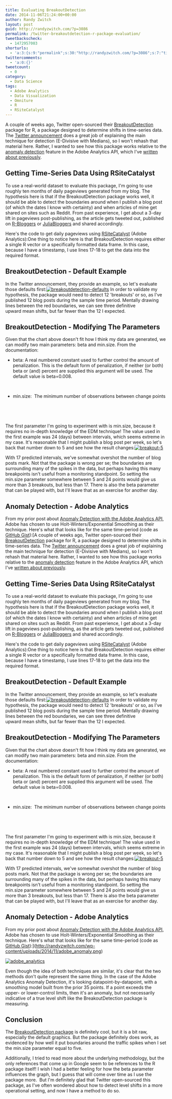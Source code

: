 ```yaml
---
title: Evaluating BreakoutDetection
date: 2014-11-06T21:24:00+00:00
author: Randy Zwitch
layout: post
guid: http://randyzwitch.com/?p=3086
permalink: /twitter-breakoutdetection-r-package-evaluation/
tweetbackscheck:
  - 1472957003
shorturls:
  - 'a:3:{s:9:"permalink";s:30:"http://randyzwitch.com/?p=3086";s:7:"tinyurl";s:26:"http://tinyurl.com/m9swzkp";s:4:"isgd";s:19:"http://is.gd/Qbqcmj";}'
twittercomments:
  - 'a:0:{}'
tweetcount:
  - 0
category:
  - Data Science
tags:
  - Adobe Analytics
  - Data Visualization
  - Omniture
  - R
  - RSiteCatalyst
---
```

A couple of weeks ago, Twitter open-sourced their <a title="Breakout Detection Twitter R" href="https://blog.twitter.com/2014/breakout-detection-in-the-wild" target="_blank">BreakoutDetection</a> package for R, a package designed to determine shifts in time-series data. The <a title="Twitter Breakout Detection" href="https://blog.twitter.com/2014/breakout-detection-in-the-wild" target="_blank">Twitter announcement</a> does a great job of explaining the main technique for detection (E-Divisive with Medians), so I won't rehash that material here. Rather, I wanted to see how this package works relative to the <a title="RSiteCatalyst Anomaly Detection" href="http://randyzwitch.com/anomaly-detection-adobe-analytics-api/" target="_blank">anomaly detection</a> feature in the Adobe Analytics API, which I've <a title="Anomaly Detection Adobe API" href="http://randyzwitch.com/anomaly-detection-adobe-analytics-api/" target="_blank">written about previously</a>.

## Getting Time-Series Data Using RSiteCatalyst

To use a real-world dataset to evaluate this package, I'm going to use roughly ten months of daily pageviews generated from my blog. The hypothesis here is that if the BreakoutDetection package works well, it should be able to detect the boundaries around when I publish a blog post (of which the dates I know with certainty) and when articles of mine get shared on sites such as Reddit. From past experience, I get about a 3-day lift in pageviews post-publishing, as the article gets tweeted out, published on <a title="R Bloggers" href="http://www.r-bloggers.com/" target="_blank">R-Bloggers</a> or <a title="Julia Bloggers" href="http://www.juliabloggers.com/" target="_blank">JuliaBloggers</a> and shared accordingly.

Here's the code to get daily pageviews using [RSiteCatalyst](http://cran.r-project.org/web/packages/RSiteCatalyst/index.html "RSiteCatalyst") (Adobe Analytics):One thing to notice here is that BreakoutDetection requires either a single R vector or a specifically formatted data frame. In this case, because I have a timestamp, I use lines 17-18 to get the data into the required format.



## BreakoutDetection - Default Example

In the Twitter announcement, they provide an example, so let's evaluate those defaults first:[<img class="aligncenter size-full wp-image-3091" src="http://i0.wp.com/randyzwitch.com/wp-content/uploads/2014/11/breakoutdetection-defaults.png?fit=800%2C384" alt="breakoutdetection-defaults" srcset="http://i0.wp.com/randyzwitch.com/wp-content/uploads/2014/11/breakoutdetection-defaults.png?w=800 800w, http://i0.wp.com/randyzwitch.com/wp-content/uploads/2014/11/breakoutdetection-defaults.png?resize=150%2C72 150w, http://i0.wp.com/randyzwitch.com/wp-content/uploads/2014/11/breakoutdetection-defaults.png?resize=300%2C144 300w" sizes="(max-width: 800px) 100vw, 800px" data-recalc-dims="1" />](http://i0.wp.com/randyzwitch.com/wp-content/uploads/2014/11/breakoutdetection-defaults.png) In order to validate my hypothesis, the package would need to detect 12 'breakouts' or so, as I've published 12 blog posts during the sample time period. Mentally drawing lines between the red boundaries, we can see three definitive upward mean shifts, but far fewer than the 12 I expected.

## BreakoutDetection - Modifying The Parameters

Given that the chart above doesn't fit how I think my data are generated, we can modify two main parameters: beta and min.size. From the documentation:

  * beta: A real numbered constant used to further control the amount of penalization. This is the default form of penalization, if neither (or both) beta or (and) percent are supplied this argument will be used. The default value is beta=0.008.

&nbsp;

  * min.size:  The minimum number of observations between change points

&nbsp;

&nbsp;

The first parameter I'm going to experiment with is min.size, because it requires no in-depth knowledge of the EDM technique! The value used in the first example was 24 (days) between intervals, which seems extreme in my case. It's reasonable that I might publish a blog post per week, so let's back that number down to 5 and see how the result changes:[<img class="aligncenter size-full wp-image-3096" src="http://i1.wp.com/randyzwitch.com/wp-content/uploads/2014/11/breakout-5.png?fit=800%2C384" alt="breakout-5" srcset="http://i1.wp.com/randyzwitch.com/wp-content/uploads/2014/11/breakout-5.png?w=800 800w, http://i1.wp.com/randyzwitch.com/wp-content/uploads/2014/11/breakout-5.png?resize=150%2C72 150w, http://i1.wp.com/randyzwitch.com/wp-content/uploads/2014/11/breakout-5.png?resize=300%2C144 300w" sizes="(max-width: 800px) 100vw, 800px" data-recalc-dims="1" />](http://i1.wp.com/randyzwitch.com/wp-content/uploads/2014/11/breakout-5.png)

With 17 predicted intervals, we've somewhat overshot the number of blog posts mark. Not that the package is wrong per se; the boundaries are surrounding many of the spikes in the data, but perhaps having this many breakpoints isn't useful from a monitoring standpoint. So setting the min.size parameter somewhere between 5 and 24 points would give us more than 3 breakouts, but less than 17. There is also the beta parameter that can be played with, but I'll leave that as an exercise for another day.

## Anomaly Detection - Adobe Analytics

From my prior post about <a title="Anomaly Detection Adobe API" href="http://randyzwitch.com/anomaly-detection-adobe-analytics-api/" target="_blank">Anomaly Detection with the Adobe Analytics API</a>, Adobe has chosen to use Holt-Winters/Exponential Smoothing as their technique. Here's what that looks like for the same time-period (code as <a title="ggplot gist" href="https://gist.github.com/10ee7e43f1974015bf55.git" target="_blank">GitHub Gist</a>):[A couple of weeks ago, Twitter open-sourced their <a title="Breakout Detection Twitter R" href="https://blog.twitter.com/2014/breakout-detection-in-the-wild" target="_blank">BreakoutDetection</a> package for R, a package designed to determine shifts in time-series data. The <a title="Twitter Breakout Detection" href="https://blog.twitter.com/2014/breakout-detection-in-the-wild" target="_blank">Twitter announcement</a> does a great job of explaining the main technique for detection (E-Divisive with Medians), so I won't rehash that material here. Rather, I wanted to see how this package works relative to the <a title="RSiteCatalyst Anomaly Detection" href="http://randyzwitch.com/anomaly-detection-adobe-analytics-api/" target="_blank">anomaly detection</a> feature in the Adobe Analytics API, which I've <a title="Anomaly Detection Adobe API" href="http://randyzwitch.com/anomaly-detection-adobe-analytics-api/" target="_blank">written about previously</a>.

## Getting Time-Series Data Using RSiteCatalyst

To use a real-world dataset to evaluate this package, I'm going to use roughly ten months of daily pageviews generated from my blog. The hypothesis here is that if the BreakoutDetection package works well, it should be able to detect the boundaries around when I publish a blog post (of which the dates I know with certainty) and when articles of mine get shared on sites such as Reddit. From past experience, I get about a 3-day lift in pageviews post-publishing, as the article gets tweeted out, published on <a title="R Bloggers" href="http://www.r-bloggers.com/" target="_blank">R-Bloggers</a> or <a title="Julia Bloggers" href="http://www.juliabloggers.com/" target="_blank">JuliaBloggers</a> and shared accordingly.

Here's the code to get daily pageviews using [RSiteCatalyst](http://cran.r-project.org/web/packages/RSiteCatalyst/index.html "RSiteCatalyst") (Adobe Analytics):One thing to notice here is that BreakoutDetection requires either a single R vector or a specifically formatted data frame. In this case, because I have a timestamp, I use lines 17-18 to get the data into the required format.



## BreakoutDetection - Default Example

In the Twitter announcement, they provide an example, so let's evaluate those defaults first:[<img class="aligncenter size-full wp-image-3091" src="http://i0.wp.com/randyzwitch.com/wp-content/uploads/2014/11/breakoutdetection-defaults.png?fit=800%2C384" alt="breakoutdetection-defaults" srcset="http://i0.wp.com/randyzwitch.com/wp-content/uploads/2014/11/breakoutdetection-defaults.png?w=800 800w, http://i0.wp.com/randyzwitch.com/wp-content/uploads/2014/11/breakoutdetection-defaults.png?resize=150%2C72 150w, http://i0.wp.com/randyzwitch.com/wp-content/uploads/2014/11/breakoutdetection-defaults.png?resize=300%2C144 300w" sizes="(max-width: 800px) 100vw, 800px" data-recalc-dims="1" />](http://i0.wp.com/randyzwitch.com/wp-content/uploads/2014/11/breakoutdetection-defaults.png) In order to validate my hypothesis, the package would need to detect 12 'breakouts' or so, as I've published 12 blog posts during the sample time period. Mentally drawing lines between the red boundaries, we can see three definitive upward mean shifts, but far fewer than the 12 I expected.

## BreakoutDetection - Modifying The Parameters

Given that the chart above doesn't fit how I think my data are generated, we can modify two main parameters: beta and min.size. From the documentation:

  * beta: A real numbered constant used to further control the amount of penalization. This is the default form of penalization, if neither (or both) beta or (and) percent are supplied this argument will be used. The default value is beta=0.008.

&nbsp;

  * min.size:  The minimum number of observations between change points

&nbsp;

&nbsp;

The first parameter I'm going to experiment with is min.size, because it requires no in-depth knowledge of the EDM technique! The value used in the first example was 24 (days) between intervals, which seems extreme in my case. It's reasonable that I might publish a blog post per week, so let's back that number down to 5 and see how the result changes:[<img class="aligncenter size-full wp-image-3096" src="http://i1.wp.com/randyzwitch.com/wp-content/uploads/2014/11/breakout-5.png?fit=800%2C384" alt="breakout-5" srcset="http://i1.wp.com/randyzwitch.com/wp-content/uploads/2014/11/breakout-5.png?w=800 800w, http://i1.wp.com/randyzwitch.com/wp-content/uploads/2014/11/breakout-5.png?resize=150%2C72 150w, http://i1.wp.com/randyzwitch.com/wp-content/uploads/2014/11/breakout-5.png?resize=300%2C144 300w" sizes="(max-width: 800px) 100vw, 800px" data-recalc-dims="1" />](http://i1.wp.com/randyzwitch.com/wp-content/uploads/2014/11/breakout-5.png)

With 17 predicted intervals, we've somewhat overshot the number of blog posts mark. Not that the package is wrong per se; the boundaries are surrounding many of the spikes in the data, but perhaps having this many breakpoints isn't useful from a monitoring standpoint. So setting the min.size parameter somewhere between 5 and 24 points would give us more than 3 breakouts, but less than 17. There is also the beta parameter that can be played with, but I'll leave that as an exercise for another day.

## Anomaly Detection - Adobe Analytics

From my prior post about <a title="Anomaly Detection Adobe API" href="http://randyzwitch.com/anomaly-detection-adobe-analytics-api/" target="_blank">Anomaly Detection with the Adobe Analytics API</a>, Adobe has chosen to use Holt-Winters/Exponential Smoothing as their technique. Here's what that looks like for the same time-period (code as <a title="ggplot gist" href="https://gist.github.com/10ee7e43f1974015bf55.git" target="_blank">GitHub Gist</a>):](http://randyzwitch.com/wp-content/uploads/2014/11/adobe_anomaly.png)

[<img class="aligncenter size-full wp-image-3103" src="http://i2.wp.com/randyzwitch.com/wp-content/uploads/2014/11/adobe_analytics.png?fit=800%2C502" alt="adobe_analytics" srcset="http://i2.wp.com/randyzwitch.com/wp-content/uploads/2014/11/adobe_analytics.png?w=800 800w, http://i2.wp.com/randyzwitch.com/wp-content/uploads/2014/11/adobe_analytics.png?resize=150%2C94 150w, http://i2.wp.com/randyzwitch.com/wp-content/uploads/2014/11/adobe_analytics.png?resize=300%2C188 300w" sizes="(max-width: 800px) 100vw, 800px" data-recalc-dims="1" />](http://i2.wp.com/randyzwitch.com/wp-content/uploads/2014/11/adobe_analytics.png)

Even though the idea of both techniques are similar, it's clear that the two methods don't quite represent the same thing. In the case of the Adobe Analytics Anomaly Detection, it's looking datapoint-by-datapoint, with a smoothing model built from the prior 35 points. If a point exceeds the upper- or lower-control limits, then it's an anomaly, but not necessarily indicative of a true level shift like the BreakoutDetection package is measuring.

## Conclusion

The <a title="Breakout Detection GitHub" href="https://github.com/twitter/BreakoutDetection" target="_blank">BreakoutDetection package</a> is definitely cool, but it is a bit raw, especially the default graphics. But the package definitely does work, as evidenced by how well it put boundaries around the traffic spikes when I set the min.size parameter equal to five.

Additionally, I tried to read more about the underlying methodology, but the only references that come up in Google seem to be references to the R package itself! I wish I had a better feeling for how the beta parameter influences the graph, but I guess that will come over time as I use the package more.  But I'm definitely glad that Twitter open-sourced this package, as I've often wondered about how to detect level shifts in a more operational setting, and now I have a method to do so.
